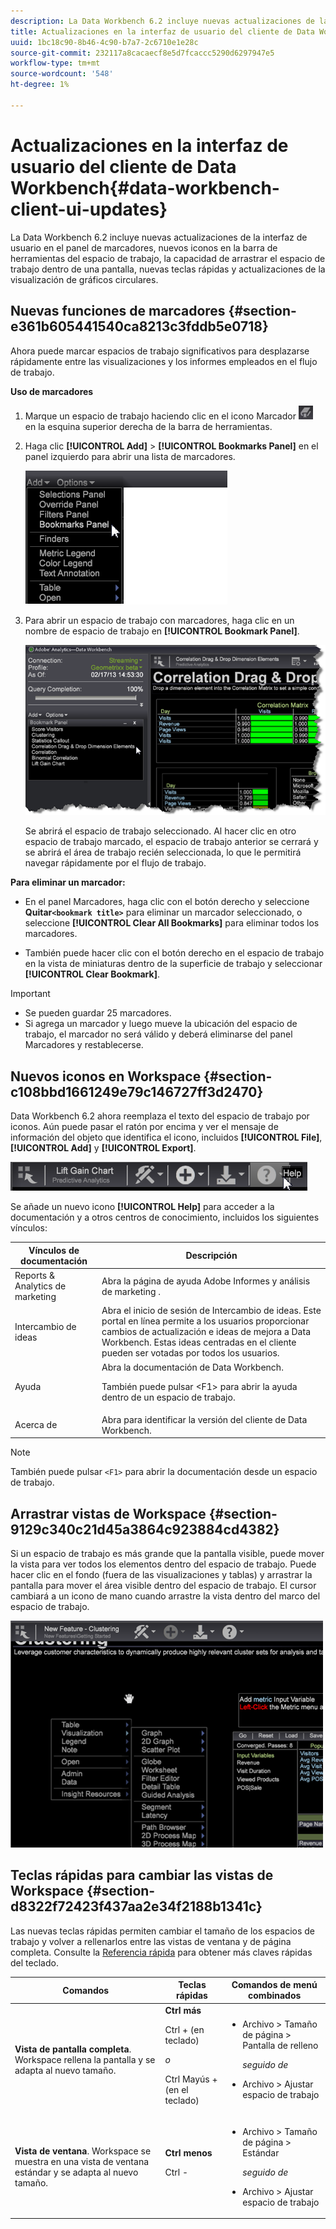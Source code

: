 ```yaml
---
description: La Data Workbench 6.2 incluye nuevas actualizaciones de la interfaz de usuario en el panel de marcadores, nuevos iconos en la barra de herramientas del espacio de trabajo, la capacidad de arrastrar el espacio de trabajo dentro de una pantalla, nuevas teclas rápidas y actualizaciones de la visualización de gráficos circulares.
title: Actualizaciones en la interfaz de usuario del cliente de Data Workbench
uuid: 1bc18c90-8b46-4c90-b7a7-2c6710e1e28c
source-git-commit: 232117a8cacaecf8e5d7fcaccc5290d6297947e5
workflow-type: tm+mt
source-wordcount: '548'
ht-degree: 1%

---
```



# Actualizaciones en la interfaz de usuario del cliente de Data Workbench{#data-workbench-client-ui-updates}

La Data Workbench 6.2 incluye nuevas actualizaciones de la interfaz de usuario en el panel de marcadores, nuevos iconos en la barra de herramientas del espacio de trabajo, la capacidad de arrastrar el espacio de trabajo dentro de una pantalla, nuevas teclas rápidas y actualizaciones de la visualización de gráficos circulares.

## Nuevas funciones de marcadores {#section-e361b605441540ca8213c3fddb5e0718}

Ahora puede marcar espacios de trabajo significativos para desplazarse rápidamente entre las visualizaciones y los informes empleados en el flujo de trabajo.

**Uso de marcadores**

1. Marque un espacio de trabajo haciendo clic en el icono Marcador ![](assets/bookmark_icon.png) en la esquina superior derecha de la barra de herramientas.
1. Haga clic **[!UICONTROL Add]** > **[!UICONTROL Bookmarks Panel]** en el panel izquierdo para abrir una lista de marcadores.

   ![](assets/bookmarks_panel.png)

1. Para abrir un espacio de trabajo con marcadores, haga clic en un nombre de espacio de trabajo en **[!UICONTROL Bookmark Panel]**.

   ![](assets/bookmarks_panel_left.png)

   Se abrirá el espacio de trabajo seleccionado. Al hacer clic en otro espacio de trabajo marcado, el espacio de trabajo anterior se cerrará y se abrirá el área de trabajo recién seleccionada, lo que le permitirá navegar rápidamente por el flujo de trabajo.

**Para eliminar un marcador:**

* En el panel Marcadores, haga clic con el botón derecho y seleccione **Quitar`<bookmark title>`** para eliminar un marcador seleccionado, o seleccione **[!UICONTROL Clear All Bookmarks]** para eliminar todos los marcadores.

* También puede hacer clic con el botón derecho en el espacio de trabajo en la vista de miniaturas dentro de la superficie de trabajo y seleccionar **[!UICONTROL Clear Bookmark]**.

>[!IMPORTANT]
>
>* Se pueden guardar 25 marcadores.
>* Si agrega un marcador y luego mueve la ubicación del espacio de trabajo, el marcador no será válido y deberá eliminarse del panel Marcadores y restablecerse.

>


## Nuevos iconos en Workspace {#section-c108bbd1661249e79c146727ff3d2470}

Data Workbench 6.2 ahora reemplaza el texto del espacio de trabajo por iconos. Aún puede pasar el ratón por encima y ver el mensaje de información del objeto que identifica el icono, incluidos **[!UICONTROL File]**, **[!UICONTROL Add]** y **[!UICONTROL Export]**.

![](assets/new_icons.png)

Se añade un nuevo icono **[!UICONTROL Help]** para acceder a la documentación y a otros centros de conocimiento, incluidos los siguientes vínculos:

<table id="table_64BBC67B1BB44B1197FF7E5E7B067696"> 
 <thead> 
  <tr> 
   <th colname="col1" class="entry"> Vínculos de documentación </th> 
   <th colname="col2" class="entry"> Descripción </th> 
  </tr>
 </thead>
 <tbody> 
  <tr> 
   <td colname="col1"> Reports &amp; Analytics de marketing  </td> 
   <td colname="col2">Abra la página de ayuda <span class="uicontrol"> Adobe Informes y análisis de marketing</span> . </td> 
  </tr> 
  <tr> 
   <td colname="col1"> Intercambio de ideas </td> 
   <td colname="col2">Abra el <span class="uicontrol"> inicio de sesión de Intercambio de ideas</span>. Este portal en línea permite a los usuarios proporcionar cambios de actualización e ideas de mejora a Data Workbench. Estas ideas centradas en el cliente pueden ser votadas por todos los usuarios. </td> 
  </tr> 
  <tr> 
   <td colname="col1"> Ayuda </td> 
   <td colname="col2">Abra la <span class="uicontrol"> documentación de Data Workbench</span>. <p>También puede pulsar <span class="uicontrol"> &lt;F1&gt;</span> para abrir la ayuda dentro de un espacio de trabajo. </p> </td> 
  </tr> 
  <tr> 
   <td colname="col1"> Acerca de </td> 
   <td colname="col2">Abra para identificar la <span class="uicontrol"> versión del cliente</span> de Data Workbench. </td> 
  </tr> 
 </tbody> 
</table>

>[!NOTE]
>
>También puede pulsar `<F1>` para abrir la documentación desde un espacio de trabajo.

## Arrastrar vistas de Workspace {#section-9129c340c21d45a3864c923884cd4382}

Si un espacio de trabajo es más grande que la pantalla visible, puede mover la vista para ver todos los elementos dentro del espacio de trabajo. Puede hacer clic en el fondo (fuera de las visualizaciones y tablas) y arrastrar la pantalla para mover el área visible dentro del espacio de trabajo. El cursor cambiará a un icono de mano cuando arrastre la vista dentro del marco del espacio de trabajo.

![](assets/drag_workspace.png)

## Teclas rápidas para cambiar las vistas de Workspace {#section-d8322f72423f437aa2e34f2188b1341c}

Las nuevas teclas rápidas permiten cambiar el tamaño de los espacios de trabajo y volver a rellenarlos entre las vistas de ventana y de página completa. Consulte la [Referencia rápida](https://experienceleague.adobe.com/docs/data-workbench/using/client/visualizations/c-qk-ref.html) para obtener más claves rápidas del teclado.

<table id="table_A01C514C99F043338D183A6839E03DEA"> 
 <thead> 
  <tr> 
   <th colname="col1" class="entry"> Comandos </th> 
   <th colname="col2" class="entry"> Teclas rápidas </th> 
   <th colname="col3" class="entry"> Comandos de menú combinados </th> 
  </tr>
 </thead>
 <tbody> 
  <tr> 
   <td colname="col1"><b>Vista de pantalla completa</b>. Workspace rellena la pantalla y se adapta al nuevo tamaño. </td> 
   <td colname="col2"><b>Ctrl más</b> <p>Ctrl + (en teclado) </p> <p><i>o</i> </p> <p>Ctrl Mayús + (en el teclado) </p> </td> 
   <td colname="col3"> 
    <ul id="ul_C7C731B894D946D9916F50806F015857"> 
     <li id="li_452B4C119B1A40038A408CFFC53653A9">Archivo &gt; Tamaño de página &gt; Pantalla de relleno <p><i>seguido de</i> </p> </li> 
     <li id="li_DE9B8B31B9F24A6AA68A1D0DB886B501">Archivo &gt; Ajustar espacio de trabajo </li> 
    </ul> </td> 
  </tr> 
  <tr> 
   <td colname="col1"><b>Vista de ventana</b>. Workspace se muestra en una vista de ventana estándar y se adapta al nuevo tamaño. </td> 
   <td colname="col2"><b>Ctrl menos</b> <p>Ctrl - </p> </td> 
   <td colname="col3"> 
    <ul id="ul_3474B9EFD69343C09BC84E485D896C28"> 
     <li id="li_820BAED76FF24A5785E6D89C5C692DD5">Archivo &gt; Tamaño de página &gt; Estándar <p><i>seguido de</i> </p> </li> 
     <li id="li_337789F282CE4C2C990C67B115782454">Archivo &gt; Ajustar espacio de trabajo </li> 
    </ul> </td> 
  </tr> 
 </tbody> 
</table>

